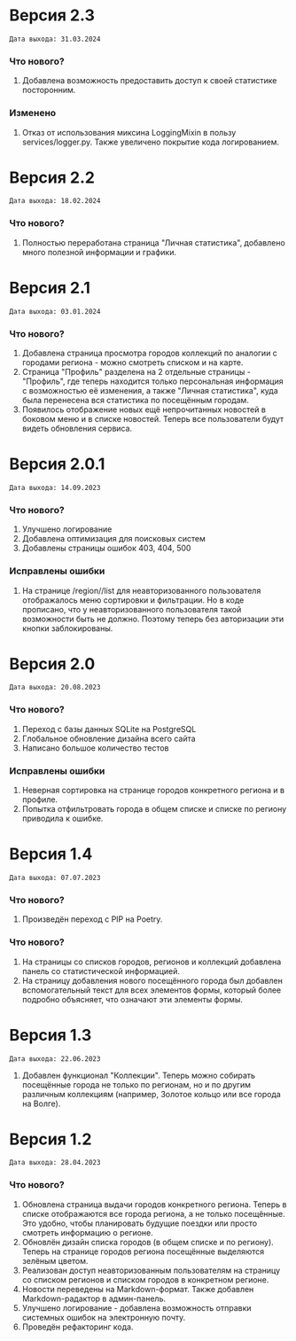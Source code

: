 # Версия 2.3
`Дата выхода: 31.03.2024`
### Что нового?
1. Добавлена возможность предоставить доступ к своей статистике посторонним.
### Изменено
1. Отказ от использования миксина LoggingMixin в пользу services/logger.py. Также увеличено покрытие кода логированием.

# Версия 2.2
`Дата выхода: 18.02.2024`
### Что нового?
1. Полностью переработана страница "Личная статистика", добавлено много полезной информации и графики.

# Версия 2.1
`Дата выхода: 03.01.2024`
### Что нового?
1. Добавлена страница просмотра городов коллекций по аналогии с городами региона - можно смотреть списком и на карте.
2. Страница "Профиль" разделена на 2 отдельные страницы - "Профиль", где теперь находится только персональная информация
с возможностью её изменения, а также "Личная статистика", куда была перенесена вся статистика по посещённым городам.
3. Появилось отображение новых ещё непрочитанных новостей в боковом меню и в списке новостей. Теперь все пользователи будут видеть обновления сервиса.

# Версия 2.0.1
`Дата выхода: 14.09.2023`
### Что нового?
1. Улучшено логирование
2. Добавлена оптимизация для поисковых систем
3. Добавлены страницы ошибок 403, 404, 500

### Исправлены ошибки
1. На странице /region/<pk>/list для неавторизованного пользователя отображалось меню сортировки и фильтрации.
Но в коде прописано, что у неавторизованного пользователя такой возможности быть не должно.
Поэтому теперь без авторизации эти кнопки заблокированы.

# Версия 2.0
`Дата выхода: 20.08.2023`
### Что нового?
1. Переход с базы данных SQLite на PostgreSQL
2. Глобальное обновление дизайна всего сайта
3. Написано большое количество тестов

### Исправлены ошибки
1. Неверная сортировка на странице городов конкретного региона и в профиле.
2. Попытка отфильтровать города в общем списке и списке по региону приводила к ошибке.

# Версия 1.4
`Дата выхода: 07.07.2023`  
### Что нового?
1. Произведён переход с PIP на Poetry.

### Что нового?
1. На страницы со списков городов, регионов и коллекций добавлена панель со статистической информацией.
2. На страницу добавления нового посещённого города был добавлен вспомогательный текст для всех элементов формы, который более подробно объясняет, что означают эти элементы формы.

# Версия 1.3
`Дата выхода: 22.06.2023`
1. Добавлен функционал "Коллекции". Теперь можно собирать посещённые города не только по регионам, но и по другим различным коллекциям (например, Золотое кольцо или все города на Волге). 

# Версия 1.2 
`Дата выхода: 28.04.2023`  

### Что нового?
1. Обновлена страница выдачи городов конкретного региона. Теперь в списке отображаются все города региона, а не только посещённые. Это удобно, чтобы планировать будущие поездки или просто смотреть информацию о регионе.
2. Обновлён дизайн списка городов (в общем списке и по региону). Теперь на странице городов региона посещённые выделяются зелёным цветом.
3. Реализован доступ неавторизованным пользователям на страницу со списком регионов и списком городов в конкретном регионе.
4. Новости переведены на Markdown-формат. Также добавлен Markdown-радактор в админ-панель.
5. Улучшено логирование - добавлена возможность отправки системных ошибок на электронную почту.
6. Проведён рефакторинг кода.
